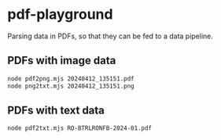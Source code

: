 # pdf-playground
Parsing data in PDFs, so that they can be fed to a data pipeline.

## PDFs with image data

```sh
node pdf2png.mjs 20240412_135151.pdf
node png2txt.mjs 20240412_135151.png
```

## PDFs with text data

```sh
node pdf2txt.mjs RO-BTRLRONFB-2024-01.pdf
```
